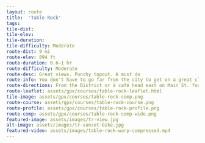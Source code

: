 ```yaml
---
layout: route
title:  'Table Rock'
tags:
tile-dist:
tile-elev:
tile-duration:
tile-difficulty: Moderate
route-dist: 9 mi
route-elev: 894 ft
route-duration: 0.6—1 hr
route-difficulty: Moderate
route-desc: Great views. Punchy topout. A must do
route-info: You don't have to go far from the city to get on a great climb. Table Rock is the prominent cliff-forming mesa located directly E. of downtown. Try to spin up during the short approach. The grades are relatively continuous and manageable until the final 200-300 m approach to the topout. Your efforts are rewarded with one of the best views of the valley. Use the photo spot as an excuse to rest near the top, or snag it on your way down.
route-directions: From the District or ā café head east on Main St. for a nice flyby of downtown Boise. Turn left onto Broadway at the hospital. Continue thru an intersection under the sky walk that connects the red-brick hospital campus. Look out for large polygon figures of a fox and a bear on your right side. Enter the incipient roundabout and and take the first exit onto Shaw Mtn. Road. Continue on Shaw Mtn. until the top, being sure to take the soft-right when the road forks about half-way up.
route-leaflet: assets/gpx/courses/table-rock-leaflet.html
tile-image: assets/gpx/courses/table-rock-comp.png
route-course: assets/gpx/courses/table-rock-course.png
route-profile: assets/gpx/courses/table-rock-profile.png
route-comp: assets/gpx/courses/table-rock-comp-wide.png
featured-image: assets/images/tr-view.jpg
alt-image: assets/images/tr-sunset-bike.jpg
featured-video: assets/images/table-rock-warp-compressed.mp4
---
```

